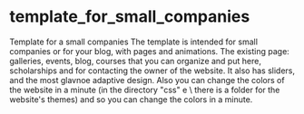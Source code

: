 # template_for_small_companies
Template for a small companies
The template is intended for small companies or for your blog, with pages and animations.
	The existing page: galleries, events, blog, courses that you can organize and put here, scholarships and for contacting the owner of the website.
	It also has sliders, and the most glavnoe adaptive design.
	Also you can change the colors of the website in a minute (in the directory "css" e \ there is a folder for the website's themes) and so you can change the colors in a minute.
